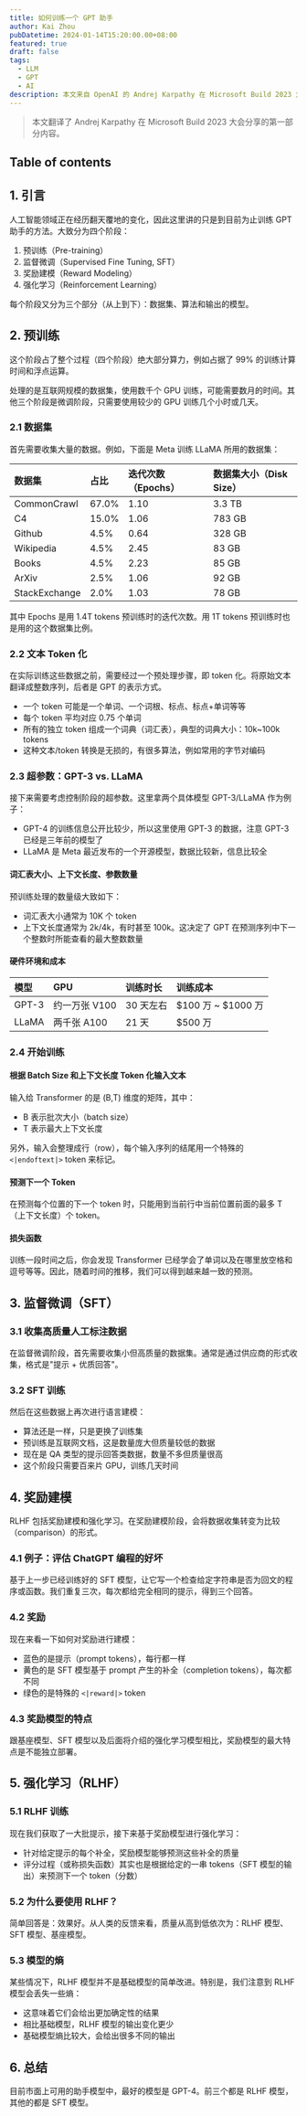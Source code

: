 ```yaml
---
title: 如何训练一个 GPT 助手
author: Kai Zhou
pubDatetime: 2024-01-14T15:20:00.00+08:00
featured: true
draft: false
tags:
  - LLM
  - GPT
  - AI
description: 本文来自 OpenAI 的 Andrej Karpathy 在 Microsoft Build 2023 大会的分享
---
```


> 本文翻译了 Andrej Karpathy 在 Microsoft Build 2023 大会分享的第一部分内容。

## Table of contents

## 1. 引言

人工智能领域正在经历翻天覆地的变化，因此这里讲的只是到目前为止训练 GPT 助手的方法。大致分为四个阶段：

1. 预训练（Pre-training）
2. 监督微调（Supervised Fine Tuning, SFT）
3. 奖励建模（Reward Modeling）
4. 强化学习（Reinforcement Learning）

每个阶段又分为三个部分（从上到下）：数据集、算法和输出的模型。

## 2. 预训练

这个阶段占了整个过程（四个阶段）绝大部分算力，例如占据了 99% 的训练计算时间和浮点运算。

处理的是互联网规模的数据集，使用数千个 GPU 训练，可能需要数月的时间。其他三个阶段是微调阶段，只需要使用较少的 GPU 训练几个小时或几天。

### 2.1 数据集

首先需要收集大量的数据。例如，下面是 Meta 训练 LLaMA 所用的数据集：

| 数据集 | 占比 | 迭代次数（Epochs） | 数据集大小（Disk Size） |
|:-------|:-----|:-------------------|:----------------------|
| CommonCrawl | 67.0% | 1.10 | 3.3 TB |
| C4 | 15.0% | 1.06 | 783 GB |
| Github | 4.5% | 0.64 | 328 GB |
| Wikipedia | 4.5% | 2.45 | 83 GB |
| Books | 4.5% | 2.23 | 85 GB |
| ArXiv | 2.5% | 1.06 | 92 GB |
| StackExchange | 2.0% | 1.03 | 78 GB |

其中 Epochs 是用 1.4T tokens 预训练时的迭代次数。用 1T tokens 预训练时也是用的这个数据集比例。

### 2.2 文本 Token 化

在实际训练这些数据之前，需要经过一个预处理步骤，即 token 化。将原始文本翻译成整数序列，后者是 GPT 的表示方式。

- 一个 token 可能是一个单词、一个词根、标点、标点+单词等等
- 每个 token 平均对应 0.75 个单词
- 所有的独立 token 组成一个词典（词汇表），典型的词典大小：10k~100k tokens
- 这种文本/token 转换是无损的，有很多算法，例如常用的字节对编码

### 2.3 超参数：GPT-3 vs. LLaMA

接下来需要考虑控制阶段的超参数。这里拿两个具体模型 GPT-3/LLaMA 作为例子：

- GPT-4 的训练信息公开比较少，所以这里使用 GPT-3 的数据，注意 GPT-3 已经是三年前的模型了
- LLaMA 是 Meta 最近发布的一个开源模型，数据比较新，信息比较全

#### 词汇表大小、上下文长度、参数数量

预训练处理的数量级大致如下：

- 词汇表大小通常为 10K 个 token
- 上下文长度通常为 2k/4k，有时甚至 100k。这决定了 GPT 在预测序列中下一个整数时所能查看的最大整数数量

#### 硬件环境和成本

| 模型 | GPU | 训练时长 | 训练成本 |
|:-----|:----|:---------|:---------|
| GPT-3 | 约一万张 V100 | 30 天左右 | $100 万 ~ $1000 万 |
| LLaMA | 两千张 A100 | 21 天 | $500 万 |

### 2.4 开始训练

#### 根据 Batch Size 和上下文长度 Token 化输入文本

输入给 Transformer 的是 (B,T) 维度的矩阵，其中：

- B 表示批次大小（batch size）
- T 表示最大上下文长度

另外，输入会整理成行（row），每个输入序列的结尾用一个特殊的 `<|endoftext|>` token 来标记。

#### 预测下一个 Token

在预测每个位置的下一个 token 时，只能用到当前行中当前位置前面的最多 T（上下文长度）个 token。

#### 损失函数

训练一段时间之后，你会发现 Transformer 已经学会了单词以及在哪里放空格和逗号等等。因此，随着时间的推移，我们可以得到越来越一致的预测。

## 3. 监督微调（SFT）

### 3.1 收集高质量人工标注数据

在监督微调阶段，首先需要收集小但高质量的数据集。通常是通过供应商的形式收集，格式是"提示 + 优质回答"。

### 3.2 SFT 训练

然后在这些数据上再次进行语言建模：

- 算法还是一样，只是更换了训练集
- 预训练是互联网文档，这是数量庞大但质量较低的数据
- 现在是 QA 类型的提示回答类数据，数量不多但质量很高
- 这个阶段只需要百来片 GPU，训练几天时间

## 4. 奖励建模

RLHF 包括奖励建模和强化学习。在奖励建模阶段，会将数据收集转变为比较（comparison）的形式。

### 4.1 例子：评估 ChatGPT 编程的好坏

基于上一步已经训练好的 SFT 模型，让它写一个检查给定字符串是否为回文的程序或函数。我们重复三次，每次都给完全相同的提示，得到三个回答。

### 4.2 奖励

现在来看一下如何对奖励进行建模：

- 蓝色的是提示（prompt tokens），每行都一样
- 黄色的是 SFT 模型基于 prompt 产生的补全（completion tokens），每次都不同
- 绿色的是特殊的 `<|reward|>` token

### 4.3 奖励模型的特点

跟基座模型、SFT 模型以及后面将介绍的强化学习模型相比，奖励模型的最大特点是不能独立部署。

## 5. 强化学习（RLHF）

### 5.1 RLHF 训练

现在我们获取了一大批提示，接下来基于奖励模型进行强化学习：

- 针对给定提示的每个补全，奖励模型能够预测这些补全的质量
- 评分过程（或称损失函数）其实也是根据给定的一串 tokens（SFT 模型的输出）来预测下一个 token（分数）

### 5.2 为什么要使用 RLHF？

简单回答是：效果好。从人类的反馈来看，质量从高到低依次为：RLHF 模型、SFT 模型、基座模型。

### 5.3 模型的熵

某些情况下，RLHF 模型并不是基础模型的简单改进。特别是，我们注意到 RLHF 模型会丢失一些熵：

- 这意味着它们会给出更加确定性的结果
- 相比基础模型，RLHF 模型的输出变化更少
- 基础模型熵比较大，会给出很多不同的输出

## 6. 总结

目前市面上可用的助手模型中，最好的模型是 GPT-4。前三个都是 RLHF 模型，其他的都是 SFT 模型。
   